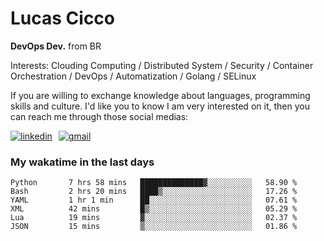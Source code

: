 # Lucas Cicco

**DevOps Dev.** from BR

Interests: Clouding Computing / Distributed System / Security / Container Orchestration / DevOps / Automatization / Golang / SELinux

If you are willing to exchange knowledge about languages, programming skills and culture. I'd like you to know I am very interested on it, then you can reach me through those social medias:

<div style="display: flex; align-items: center; gap: 10px;">
  <a href="https://www.linkedin.com/in/lucas-vitor-de-cicco" target="_blank">
    <img
      src="https://img.shields.io/badge/-LinkedIn-%230077B5?style=for-the-badge&logo=linkedin&logoColor=white"
      alt="linkedin"
      target="_blank" 
    />
  </a>
  <a href="mailto:lucasvitorx1@gmail.com">
      <img
        src="https://img.shields.io/badge/-Gmail-%23333?style=for-the-badge&logo=gmail&logoColor=white"
        alt="gmail"
        target="_blank"
      />
  </a>
</div>

### My wakatime in the last days

<!--START_SECTION:waka-->

```text
Python       7 hrs 58 mins   ██████████████▓░░░░░░░░░░   58.90 %
Bash         2 hrs 20 mins   ████▒░░░░░░░░░░░░░░░░░░░░   17.26 %
YAML         1 hr 1 min      ██░░░░░░░░░░░░░░░░░░░░░░░   07.61 %
XML          42 mins         █▒░░░░░░░░░░░░░░░░░░░░░░░   05.29 %
Lua          19 mins         ▓░░░░░░░░░░░░░░░░░░░░░░░░   02.37 %
JSON         15 mins         ▒░░░░░░░░░░░░░░░░░░░░░░░░   01.86 %
```

<!--END_SECTION:waka-->
